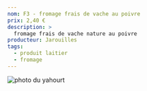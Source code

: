 ```yaml
---
nom: F3 - fromage frais de vache au poivre
prix: 2,40 €
description: >
  fromage frais de vache nature au poivre
producteur: Jarouilles
tags: 
  - produit laitier
  - fromage
---
```


![photo du yahourt](./media/fromage-frais.jpg)